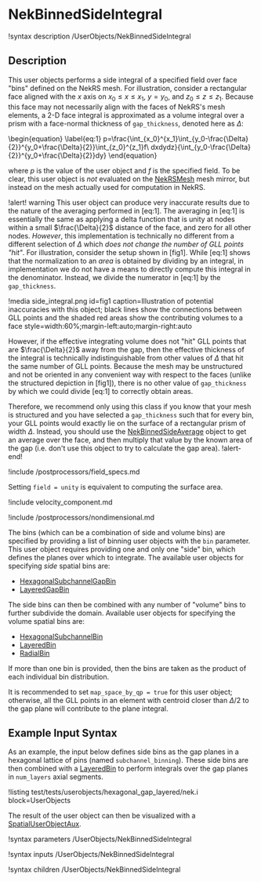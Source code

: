 # NekBinnedSideIntegral

!syntax description /UserObjects/NekBinnedSideIntegral

## Description

This user objects performs a side integral of a specified field
over face "bins" defined on the NekRS mesh. For illustration, consider
a rectangular face aligned with the $x$ axis on $x_0\leq x\leq x_1$,
$y=y_0$, and $z_0\leq z\leq z_1$. Because this face may not necessarily
align with the faces of NekRS's mesh elements, a 2-D face integral is approximated
as a volume integral over a prism with a face-normal thickness of
`gap_thickness`, denoted here as $\Delta$:

\begin{equation}
\label{eq:1}
p=\frac{\int_{x_0}^{x_1}\int_{y_0-\frac{\Delta}{2}}^{y_0+\frac{\Delta}{2}}\int_{z_0}^{z_1}f\ dxdydz}{\int_{y_0-\frac{\Delta}{2}}^{y_0+\frac{\Delta}{2}}dy}
\end{equation}

where $p$ is the value of the user object and
$f$ is the specified field.
To be clear, this user object is *not* evaluated on the
[NekRSMesh](/mesh/NekRSMesh.md) mesh mirror, but instead on the mesh actually
used for computation in NekRS.

!alert! warning
This user object can produce very inaccurate results due to the nature of the
averaging performed in [eq:1]. The averaging in [eq:1] is essentially the same as applying
a delta function that is unity at nodes within a small $\frac{\Delta}{2}$ distance
of the face, and zero for all other nodes. *However*, this implementation is technically
no different from a different selection of $\Delta$ which *does not change the number of GLL points "hit"*.
For illustration, consider the setup shown in [fig1]. While [eq:1] shows that the normalization
to an *area* is obtained by dividing by an integral, in implementation we do not have a means
to directly compute this integral in the denominator. Instead, we divide the numerator in
[eq:1] by the `gap_thickness`.

!media side_integral.png
  id=fig1
  caption=Illustration of potential inaccuracies with this object; black lines show the connections between GLL points and the shaded red areas show the contributing volumes to a face
  style=width:60%;margin-left:auto;margin-right:auto

However, if the effective integrating volume does not
"hit" GLL points that are $\frac{\Delta}{2}$ away from the gap, then the effective thickness
of the integral is technically indistinguishable from other values of $\Delta$ that
hit the same number of GLL points. Because the mesh may be unstructured and not be oriented
in any convenient way with respect to the faces (unlike the structured depiction in [fig1]),
there is no other value of `gap_thickness` by which we could divide [eq:1] to correctly
obtain areas.

Therefore, we recommend only using this class if you know that your mesh is structured
and you have selected a `gap_thickness` such that for every bin, your GLL points would
exactly lie on the surface of a rectangular prism of width $\Delta$. Instead, you should
use the [NekBinnedSideAverage](/userobjects/NekBinnedSideAverage.md) object to get an
average over the face, and then multiply that value by the known area of the gap
(i.e. don't use this object to try to calculate the gap area).
!alert-end!

!include /postprocessors/field_specs.md

Setting `field = unity` is equivalent to computing the surface area.

!include velocity_component.md

!include /postprocessors/nondimensional.md

The bins (which can be a combination of side and volume bins) are specified
by providing a list of binning user objects with the `bin` parameter. This user object
requires providing one and only one "side" bin, which defines the planes over which to integrate.
The available user objects for specifying *side* spatial bins are:

- [HexagonalSubchannelGapBin](/userobjects/HexagonalSubchannelGapBin.md)
- [LayeredGapBin](/userobjects/LayeredGapBin.md)

The side bins can then be combined with any number of "volume" bins to further subdivide
the domain. Available user objects for specifying the volume spatial bins are:

- [HexagonalSubchannelBin](/userobjects/HexagonalSubchannelBin.md)
- [LayeredBin](/userobjects/LayeredBin.md)
- [RadialBin](/userobjects/RadialBin.md)

If more than one bin is provided, then the bins are taken as the
product of each individual bin distribution.

It is recommended to set `map_space_by_qp = true` for this user object; otherwise,
all the GLL points in an element with centroid closer than $\Delta/2$ to the gap
plane will contribute to the plane integral.

## Example Input Syntax

As an example, the input below defines side bins as the gap planes in
a hexagonal lattice of pins (named `subchannel_binning`). These side bins
are then combined with a [LayeredBin](/userobjects/LayeredBin.md) to perform
integrals over the gap planes in `num_layers` axial segments.

!listing test/tests/userobjects/hexagonal_gap_layered/nek.i
  block=UserObjects

The result of the user object can then be visualized with a
[SpatialUserObjectAux](https://mooseframework.inl.gov/source/auxkernels/SpatialUserObjectAux.html).

!syntax parameters /UserObjects/NekBinnedSideIntegral

!syntax inputs /UserObjects/NekBinnedSideIntegral

!syntax children /UserObjects/NekBinnedSideIntegral
